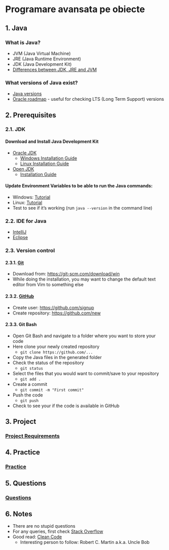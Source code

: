 # Programare avansata pe obiecte

## 1. Java

### What is Java?
- JVM (Java Virtual Machine)
- JRE (Java Runtime Environment)
- JDK (Java Development Kit)
- [Differences between JDK, JRE and JVM](https://www.geeksforgeeks.org/differences-jdk-jre-jvm/)

### What versions of Java exist?
- [Java versions](https://www.java.com/releases/fullmatrix/)
- [Oracle roadmap](https://www.oracle.com/java/technologies/java-se-support-roadmap.html) - useful for checking LTS (Long Term Support) versions

## 2. Prerequisites

### 2.1. JDK

#### Download and Install Java Development Kit
- [Oracle JDK](https://www.oracle.com/java/technologies/downloads/#jdk17-windows)
  - [Windows Installation Guide](https://docs.oracle.com/en/java/javase/17/install/installation-jdk-microsoft-windows-platforms.html)
  - [Linux Installation Guide](https://docs.oracle.com/en/java/javase/17/install/installation-jdk-linux-platforms.html)
- [Open JDK](https://adoptium.net/)
  - [Installation Guide](https://adoptium.net/installation.html)

#### Update Environment Variables to be able to run the Java commands:
- Windows: [Tutorial](https://www.thewindowsclub.com/set-java_home-in-windows-10)
- Linux: [Tutorial](https://sharadchhetri.com/how-to-set-java-environment-variables-in-linux-or-centos/)
- Test to see if it’s working (run `java --version` in the command line)

### 2.2. IDE for Java
- [IntelliJ](https://www.jetbrains.com/idea/)
- [Eclipse](https://www.eclipse.org/)

### 2.3. Version control

#### 2.3.1. [Git](https://git-scm.com/)
- Download from: https://git-scm.com/download/win
- While doing the installation, you may want to change the default text editor from Vim to something else

#### 2.3.2. [GitHub](https://github.com/)
- Create user: https://github.com/signup
- Create repository: https://github.com/new

#### 2.3.3. Git Bash
- Open Git Bash and navigate to a folder where you want to store your code
- Here clone your newly created repository
  - `git clone https://github.com/...`
- Copy the Java files in the generated folder
- Check the status of the repository
  - `git status`
- Select the files that you would want to commit/save to your repository
  - `git add .`
- Create a commit
  - `git commit -m "First commit"`
- Push the code
  - `git push`
- Check to see your if the code is available in GitHub

## 3. Project

### [Project Requirements](/Project%20Requirements/Requirements.md)

## 4. Practice

### [Practice](/Practice/Practice.md)

## 5. Questions

### [Questions](/Questions/Questions.md)

## 6. Notes
- There are no stupid questions
- For any queries, first check [Stack Overflow](https://stackoverflow.com/)
- Good read: [Clean Code](https://www.goodreads.com/book/show/3735293-clean-code)
  - Interesting person to follow: Robert C. Martin a.k.a. Uncle Bob
